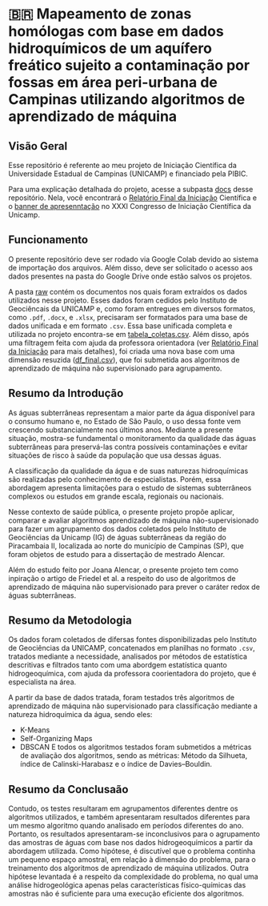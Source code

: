 # 🇧🇷 Mapeamento de zonas homólogas com base em dados hidroquímicos de um aquífero freático sujeito a contaminação por fossas em área peri-urbana de Campinas utilizando algoritmos de aprendizado de máquina
## Visão Geral
Esse repositório é referente ao meu projeto de Iniciação Científica da Universidade Estadual de Campinas (UNICAMP) e financiado pela PIBIC.

Para uma explicação detalhada do projeto, acesse a subpasta [docs](./docs) desse repositório. Nela, você encontrará o [Relatório Final da Iniciação](.docs/2023_03_PIBIC_RelatórioFinal_DiegoMachado.pdf) Científica e o [banner de apresenntação](.docs/2023_07_PIBIC_Congresso_DiegoXavier.pdf) no XXXI Congresso de Iniciação Científica da Unicamp.

## Funcionamento
O presente repositório deve ser rodado via Google Colab devido ao sistema de importação dos arquivos. Além disso, deve ser solicitado o acesso aos dados presentes na pasta do Google Drive onde estão salvos os projetos.

A pasta [raw](.data/raw) contém os documentos nos quais foram extraídos os dados utilizados nesse projeto. Esses dados foram cedidos pelo Instituto de Geociêncais da UNICAMP e, como foram entregues em diversos formatos, como `.pdf`, `.docx`, e `.xlsx`, precisaram ser formatados para uma base de dados unificada e em formato `.csv`. Essa base unificada completa e utilizada no projeto encontra-se em [tabela_coletas.csv](.data/processed/tabela_coletas.csv). Além disso, após uma filtragem feita com ajuda da professora orientadora (ver [Relatório Final da Iniciação](.docs/2023_03_PIBIC_RelatórioFinal_DiegoMachado.pdf) para mais detalhes), foi criada uma nova base com uma dimensão resuzida ([df_final.csv](.data/processed/df_final.csv)), que foi submetida aos algoritmos de aprendizado de máquina não supervisionado para agrupamento.

## Resumo da Introdução
As águas subterrâneas representam a maior parte da água disponível para o consumo humano e, no Estado de São Paulo, o uso dessa fonte  vem crescendo substancialmente nos últimos anos. Mediante a presente situação, mostra-se fundamental o monitoramento da qualidade das águas subterrâneas para preservá-las contra possíveis contaminações e evitar situações de risco à saúde da população que usa dessas águas.

A classificação da qualidade da água e de suas naturezas hidroquímicas são realizadas pelo conhecimento de especialistas. Porém, essa abordagem apresenta limitações para o estudo de sistemas subterrâneos complexos ou estudos em grande escala, regionais ou nacionais.

Nesse contexto de saúde pública, o presente projeto propõe aplicar, comparar e avaliar algoritmos aprendizado de máquina não-supervisionado para fazer um agrupamento dos dados coletados pelo Instituto de Geociências da Unicamp (IG) de águas subterrâneas da região do Piracambaia II, localizada ao norte do município de Campinas (SP), que foram objetos de estudo para a dissertação de mestrado Alencar. 

Além do estudo feito por Joana Alencar, o presente projeto tem como inpiração o artigo de Friedel et al. a respeito do uso de algoritmos de aprendizado de máquina não supervisionado para prever o caráter redox de águas subterrâneas.

## Resumo da Metodologia
Os dados foram coletados de difersas fontes disponibilizadas pelo Instituto de Geociências da UNICAMP, concatenados em planilhas no formato `.csv`, tratados mediante a necessidade, analisados por métodos de estatística descritivas e filtrados tanto com uma abordgem estatística quanto hidrogeoquímica, com ajuda da professora coorientadora do projeto, que é especialista na área. 

A partir da base de dados tratada, foram testados três algoritmos de aprendizado de máquina não supervisionado para classificação mediante a natureza hidroquímica da água, sendo eles:
- K-Means
- Self-Organizing Maps
- DBSCAN
E todos os algoritmos testados foram submetidos a métricas de avaliação dos algoritmos, sendo as métricas: Método da Silhueta, índice de Calinski-Harabasz e o índice de Davies–Bouldin.

## Resumo da Conclusaão
Contudo, os testes resultaram em agrupamentos diferentes dentre os algoritmos utilizados, e também apresentaram resultados diferentes para um mesmo algoritmo quando analisado em períodos diferentes do ano. Portanto, os resultados apresentaram-se inconclusivos para o agrupamento das amostras de águas com base nos dados hidrogeoquímicos a partir da abordagem utilizada. Como hipótese, é discutível que o problema continha um pequeno espaço amostral, em relação à dimensão do problema, para o treinamento dos algoritmos de aprendizado de máquina utilizados. Outra hipótese levantada é a respeito da complexidade do problema, no qual uma análise hidrogeológica apenas pelas características físico-químicas das amostras não é suficiente para uma execução eficiente dos algoritmos.
